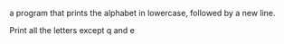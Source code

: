 a program that prints the alphabet in lowercase, followed by a new line.



Print all the letters except q and e
